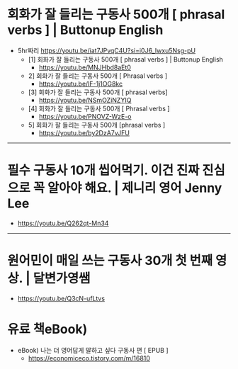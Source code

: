 # 회화가 잘 들리는 구동사 500개 [ phrasal verbs ] | Buttonup English

- 5hr짜리 https://youtu.be/iat7JPvqC4U?si=i0J6_Iwxu5Nsg-pU
  - [1] 회화가 잘 들리는 구동사 500개 [ phrasal verbs ] | Buttonup English
    - https://youtu.be/MNJHbd8aEt0
  - 2] 회화가 잘 들리는 구동사 500개 [ Phrasal verbs ]
    - https://youtu.be/lF-1j1OG8kc
  - [3] 회화가 잘 들리는 구동사 500개 [ phrasal verbs]
    - https://youtu.be/NSmOZiNZYIQ
  - [4] 회화가 잘 들리는 구동사 500개 [ Phrasal verbs ]
    - https://youtu.be/PNOVZ-WzE-o
  - 5] 회화가 잘 들리는 구동사 500개 [phrasal verbs ]
    - https://youtu.be/by2DzA7vJFU
   
<hr>

# 필수 구동사 10개 씹어먹기. 이건 진짜 진심으로 꼭 알아야 해요. | 제니리 영어 Jenny Lee
- https://youtu.be/Q262qt-Mn34


<hr>

# 원어민이 매일 쓰는 구동사 30개 첫 번째 영상. | 달변가영쌤
- https://youtu.be/Q3cN-ufLtvs


# 유료 책eBook)

- eBook) 나는 더 영어답게 말하고 싶다 구동사 편 [ EPUB ] 
  - https://economiceco.tistory.com/m/16810
